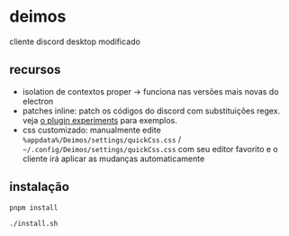 # deimos

cliente discord desktop modificado

## recursos

- isolation de contextos proper -> funciona nas versões mais novas do electron
- patches inline: patch os códigos do discord com substituições regex. veja [o plugin experiments](src/plugins/experiments.ts) para exemplos.
- css customizado: manualmente edite `%appdata%/Deimos/settings/quickCss.css` / `~/.config/Deimos/settings/quickCss.css` com seu editor favorito e o cliente irá aplicar as mudanças automaticamente

## instalação

```sh
pnpm install

./install.sh
```
